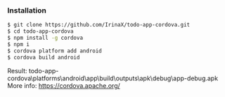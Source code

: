 ### Installation
```sh
$ git clone https://github.com/IrinaX/todo-app-cordova.git
$ cd todo-app-cordova
$ npm install -g cordova
$ npm i
$ cordova platform add android
$ cordova build android
```
Result: todo-app-cordova\platforms\android\app\build\outputs\apk\debug\app-debug.apk
More info: https://cordova.apache.org/
